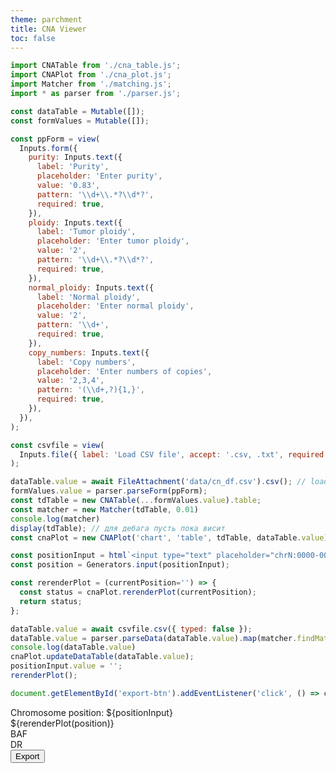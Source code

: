```yaml
---
theme: parchment
title: CNA Viewer
toc: false
---
```


<link rel="stylesheet" href="./assets/style.css">
<link rel="stylesheet" href="./assets/tabulator.min.css">

```js
import CNATable from './cna_table.js';
import CNAPlot from './cna_plot.js';
import Matcher from './matching.js';
import * as parser from './parser.js';

const dataTable = Mutable([]);
const formValues = Mutable([]);

const ppForm = view(
  Inputs.form({
    purity: Inputs.text({
      label: 'Purity',
      placeholder: 'Enter purity',
      value: '0.83',
      pattern: '\\d+\\.*?\\d*?',
      required: true,
    }),
    ploidy: Inputs.text({
      label: 'Tumor ploidy',
      placeholder: 'Enter tumor ploidy',
      value: '2',
      pattern: '\\d+\\.*?\\d*?',
      required: true,
    }),
    normal_ploidy: Inputs.text({
      label: 'Normal ploidy',
      placeholder: 'Enter normal ploidy',
      value: '2',
      pattern: '\\d+',
      required: true,
    }),
    copy_numbers: Inputs.text({
      label: 'Copy numbers',
      placeholder: 'Enter numbers of copies',
      value: '2,3,4',
      pattern: '(\\d+,?){1,}',
      required: true,
    }),
  }),
);

const csvfile = view(
  Inputs.file({ label: 'Load CSV file', accept: '.csv, .txt', required: true }),
);
```

```js
dataTable.value = await FileAttachment('data/cn_df.csv').csv(); // load sample data
formValues.value = parser.parseForm(ppForm);
const tdTable = new CNATable(...formValues.value).table;
const matcher = new Matcher(tdTable, 0.01)
console.log(matcher)
display(tdTable); // для дебага пусть пока висит
const cnaPlot = new CNAPlot('chart', 'table', tdTable, dataTable.value);
```

```js
const positionInput = html`<input type="text" placeholder="chrN:0000-0000" />`;
const position = Generators.input(positionInput);

const rerenderPlot = (currentPosition='') => {
  const status = cnaPlot.rerenderPlot(currentPosition);
  return status;
};
```

```js
dataTable.value = await csvfile.csv({ typed: false });
dataTable.value = parser.parseData(dataTable.value).map(matcher.findMatch.bind(matcher));
console.log(dataTable.value)
cnaPlot.updateDataTable(dataTable.value);
positionInput.value = '';
rerenderPlot();
```

```js
document.getElementById('export-btn').addEventListener('click', () => cnaPlot.exportData());
```

<div class="card chr-input">
  <div>Chromosome position: ${positionInput}</div>
  <div class="error-msg">${rerenderPlot(position)}</div>
</div>

<section class="chart-section">
  <div class="baf-title">BAF</div>
  <div class="dr-title">DR</div>
  <div id="chart"></div>
</section>

<section class="table-section">
  <div id="table"></div>
  <div class="export">
    <button id="export-btn">Export</button>
  </div>
</section>